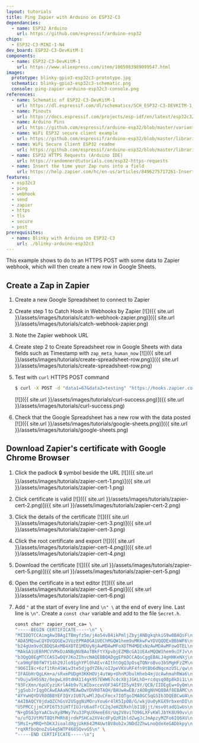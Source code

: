 ```yaml
---
layout: tutorials
title: Ping Zapier with Arduino on ESP32-C3
dependancies:
  - name: ESP32 Arduino
    url: https://github.com/espressif/arduino-esp32
chips:
  - ESP32-C3-MINI-1-N4
dev_board: ESP32-C3-DevKitM-1
components:
  - name: ESP32-C3-DevKitM-1
    url: https://www.aliexpress.com/item/1005003989099547.html
images:
  prototype: blinky-gpio3-esp32c3-prototype.jpg
  schematic: blinky-gpio3-esp32c3-schematic.png
  console: ping-zapier-arduino-esp32c3-console.png
references:
  - name: Schematic of ESP32-C3-DevKitM-1
    url: https://dl.espressif.com/dl/schematics/SCH_ESP32-C3-DEVKITM-1_V1_20200915A.pdf
  - name: Pinouts
    url: https://docs.espressif.com/projects/esp-idf/en/latest/esp32c3/hw-reference/esp32c3/user-guide-devkitm-1.html#pin-layout
  - name: Arduino Pins
    url: https://github.com/espressif/arduino-esp32/blob/master/variants/esp32c3/pins_arduino.h
  - name: WiFi ESP32 secure client example
    url: https://github.com/espressif/arduino-esp32/blob/master/libraries/WiFiClientSecure/examples/WiFiClientSecure/WiFiClientSecure.ino
  - name: WiFi Secure Client ESP32 readme
    url: https://github.com/espressif/arduino-esp32/blob/master/libraries/WiFiClientSecure/README.md
  - name: ESP32 HTTPS Requests (Arduino IDE)
    url: https://randomnerdtutorials.com/esp32-https-requests
  - name: Insert the time your Zap runs into a field
    url: https://help.zapier.com/hc/en-us/articles/8496275717261-Insert-the-time-your-Zap-runs-into-a-field
features:
  - esp32c3
  - ping
  - webhook
  - send
  - zapier
  - https
  - tls
  - secure
  - post
prerequisites:
  - name: Blinky with Arduino on ESP32-C3
    url: ./blinky-arduino-esp32c3
---
```


This example shows to do to an HTTPS POST with some data to Zapier webhook, which will then create a new row in Google Sheets.

## Create a Zap in Zapier

1. Create a new Google Spreadsheet to connect to Zapier
1. Create step 1 to Catch Hook in Webhooks by Zapier
    [![]({{ site.url }}/assets/images/tutorials/catch-webhook-zapier.png)]({{ site.url }}/assets/images/tutorials/catch-webhook-zapier.png)
1. Note the Zapier webhook URL
1. Create step 2 to Create Spreadsheet row in Google Sheets with data fields such as Timestamp with `zap_meta_human_now`
    [![]({{ site.url }}/assets/images/tutorials/create-spreadsheet-row.png)]({{ site.url }}/assets/images/tutorials/create-spreadsheet-row.png)
1. Test with `curl` HTTPS POST command

    ```sh
    $ curl -X POST -d "data1=67&data2=testing" "https://hooks.zapier.com/hooks/catch/[ZAPIER_URL]"
    ```

    [![]({{ site.url }}/assets/images/tutorials/curl-success.png)]({{ site.url }}/assets/images/tutorials/curl-success.png)
1. Check that the Google Spreadsheet has a new row with the data posted
    [![]({{ site.url }}/assets/images/tutorials/google-sheets.png)]({{ site.url }}/assets/images/tutorials/google-sheets.png)

## Download Zapier's certificate with Google Chrome Browser

1. Click the padlock 🔒 symbol beside the URL
    [![]({{ site.url }}/assets/images/tutorials/zapier-cert-1.png)]({{ site.url }}/assets/images/tutorials/zapier-cert-1.png)
1. Click certificate is valid
    [![]({{ site.url }}/assets/images/tutorials/zapier-cert-2.png)]({{ site.url }}/assets/images/tutorials/zapier-cert-2.png)
1. Click the details of the certificate
    [![]({{ site.url }}/assets/images/tutorials/zapier-cert-3.png)]({{ site.url }}/assets/images/tutorials/zapier-cert-3.png)
1. Click the root certificate and export
    [![]({{ site.url }}/assets/images/tutorials/zapier-cert-4.png)]({{ site.url }}/assets/images/tutorials/zapier-cert-4.png)
1. Download the certificate
    [![]({{ site.url }}/assets/images/tutorials/zapier-cert-5.png)]({{ site.url }}/assets/images/tutorials/zapier-cert-5.png)
1. Open the certificate in a text editor
    [![]({{ site.url }}/assets/images/tutorials/zapier-cert-6.png)]({{ site.url }}/assets/images/tutorials/zapier-cert-6.png)
1. Add `"` at the start of every line and `\n" \` at the end of every line. Last line is `\n"`. Create a `const char` variable and add to the file `Secret.h`.

    ```sh
    const char* zapier_root_ca= \
    "-----BEGIN CERTIFICATE-----\n" \
    "MIIDQTCCAimgAwIBAgITBmyfz5m/jAo54vB4ikPmljZbyjANBgkqhkiG9w0BAQsF\n" \
    "ADA5MQswCQYDVQQGEwJVUzEPMA0GA1UEChMGQW1hem9uMRkwFwYDVQQDExBBbWF6\n" \
    "b24gUm9vdCBDQSAxMB4XDTE1MDUyNjAwMDAwMFoXDTM4MDExNzAwMDAwMFowOTEL\n" \
    "MAkGA1UEBhMCVVMxDzANBgNVBAoTBkFtYXpvbjEZMBcGA1UEAxMQQW1hem9uIFJv\n" \
    "b3QgQ0EgMTCCASIwDQYJKoZIhvcNAQEBBQADggEPADCCAQoCggEBALJ4gHHKeNXj\n" \
    "ca9HgFB0fW7Y14h29Jlo91ghYPl0hAEvrAIthtOgQ3pOsqTQNroBvo3bSMgHFzZM\n" \
    "9O6II8c+6zf1tRn4SWiw3te5djgdYZ6k/oI2peVKVuRF4fn9tBb6dNqcmzU5L/qw\n" \
    "IFAGbHrQgLKm+a/sRxmPUDgH3KKHOVj4utWp+UhnMJbulHheb4mjUcAwhmahRWa6\n" \
    "VOujw5H5SNz/0egwLX0tdHA114gk957EWW67c4cX8jJGKLhD+rcdqsq08p8kDi1L\n" \
    "93FcXmn/6pUCyziKrlA4b9v7LWIbxcceVOF34GfID5yHI9Y/QCB/IIDEgEw+OyQm\n" \
    "jgSubJrIqg0CAwEAAaNCMEAwDwYDVR0TAQH/BAUwAwEB/zAOBgNVHQ8BAf8EBAMC\n" \
    "AYYwHQYDVR0OBBYEFIQYzIU07LwMlJQuCFmcx7IQTgoIMA0GCSqGSIb3DQEBCwUA\n" \
    "A4IBAQCY8jdaQZChGsV2USggNiMOruYou6r4lK5IpDB/G/wkjUu0yKGX9rbxenDI\n" \
    "U5PMCCjjmCXPI6T53iHTfIUJrU6adTrCC2qJeHZERxhlbI1Bjjt/msv0tadQ1wUs\n" \
    "N+gDS63pYaACbvXy8MWy7Vu33PqUXHeeE6V/Uq2V8viTO96LXFvKWlJbYK8U90vv\n" \
    "o/ufQJVtMVT8QtPHRh8jrdkPSHCa2XV4cdFyQzR1bldZwgJcJmApzyMZFo6IQ6XU\n" \
    "5MsI+yMRQ+hDKXJioaldXgjUkK642M4UwtBV8ob2xJNDd2ZhwLnoQdeXeGADbkpy\n" \
    "rqXRfboQnoZsG4q5WTP468SQvvG5\n" \
    "-----END CERTIFICATE-----\n";
    ```
